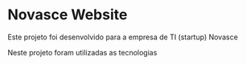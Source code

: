 <h1>Novasce Website</h1>

<p>Este projeto foi desenvolvido para a empresa de TI (startup) Novasce</p>

<p>Neste projeto foram utilizadas as tecnologias</p>
